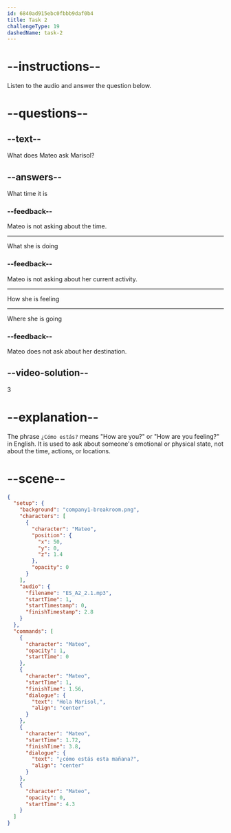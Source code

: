 ```yaml
---
id: 6840ad915ebc0fbbb9daf0b4
title: Task 2
challengeType: 19
dashedName: task-2
---
```


<!-- (Audio) Mateo: Hola, Marisol. ¿Cómo estás esta mañana? -->

# --instructions--

Listen to the audio and answer the question below.

# --questions--

## --text--

What does Mateo ask Marisol?

## --answers--

What time it is

### --feedback--

Mateo is not asking about the time.

---

What she is doing

### --feedback--

Mateo is not asking about her current activity.

---

How she is feeling

---

Where she is going

### --feedback--

Mateo does not ask about her destination.

## --video-solution--

3

# --explanation--

The phrase `¿Cómo estás?` means "How are you?" or "How are you feeling?" in English. It is used to ask about someone's emotional or physical state, not about the time, actions, or locations.

# --scene--

```json
{
  "setup": {
    "background": "company1-breakroom.png",
    "characters": [
      {
        "character": "Mateo",
        "position": {
          "x": 50,
          "y": 0,
          "z": 1.4
        },
        "opacity": 0
      }
    ],
    "audio": {
      "filename": "ES_A2_2.1.mp3",
      "startTime": 1,
      "startTimestamp": 0,
      "finishTimestamp": 2.8
    }
  },
  "commands": [
    {
      "character": "Mateo",
      "opacity": 1,
      "startTime": 0
    },
    {
      "character": "Mateo",
      "startTime": 1,
      "finishTime": 1.56,
      "dialogue": {
        "text": "Hola Marisol,",
        "align": "center"
      }
    },
    {
      "character": "Mateo",
      "startTime": 1.72,
      "finishTime": 3.8,
      "dialogue": {
        "text": "¿cómo estás esta mañana?",
        "align": "center"
      }
    },
    {
      "character": "Mateo",
      "opacity": 0,
      "startTime": 4.3
    }
  ]
}
```
